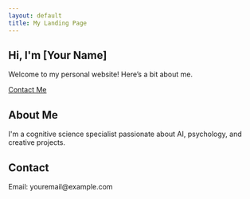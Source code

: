 ```yaml
---
layout: default
title: My Landing Page
---
```


<section class="hero">
    <h1>Hi, I'm [Your Name]</h1>
    <p>Welcome to my personal website! Here’s a bit about me.</p>
    <a class="button" href="#contact">Contact Me</a>
</section>

<section id="about">
    <h2>About Me</h2>
    <p>I'm a cognitive science specialist passionate about AI, psychology, and creative projects.</p>
</section>

<section id="contact">
    <h2>Contact</h2>
    <p>Email: youremail@example.com</p>
</section>
